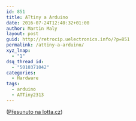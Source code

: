 ```yaml
---
id: 851
title: ATtiny a Arduino
date: 2016-07-24T12:40:32+01:00
author: Martin Maly
layout: post
guid: http://retrocip.uelectronics.info/?p=851
permalink: /attiny-a-arduino/
xyz_lnap:
  - "1"
dsq_thread_id:
  - "5010371042"
categories:
  - Hardware
tags:
  - arduino
  - ATTiny2313
---
```

([Přesunuto na Iotta.cz](http://iotta.cz/attiny-a-arduino/))